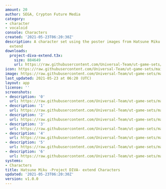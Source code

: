 ```yaml
---
amount: 20
author: SEGA, Crypton Future Media
category:
- character
- vocaloid
console: Characters
created: '2021-05-23T06:20:30Z'
description: A character set using the poster images from Hatsune Miku -Project DIVA-
  extend
downloads:
  project-diva-extend.t3x:
    size: 884649
    url: https://raw.githubusercontent.com/Universal-Team/ut-game-sets/main/sets/characters/project-diva-extend/project-diva-extend.t3x
icon: https://raw.githubusercontent.com/Universal-Team/ut-game-sets/main/sets/characters/project-diva-extend/icon.png
image: https://raw.githubusercontent.com/Universal-Team/ut-game-sets/main/sets/characters/project-diva-extend/icon.png
last_updated: 2021-05-23 at 06:20 (UTC)
layout: app
license: ''
screenshots:
- description: '0'
  url: https://raw.githubusercontent.com/Universal-Team/ut-game-sets/main/sets/characters/project-diva-extend/screenshots/0.png
- description: '1'
  url: https://raw.githubusercontent.com/Universal-Team/ut-game-sets/main/sets/characters/project-diva-extend/screenshots/1.png
- description: '2'
  url: https://raw.githubusercontent.com/Universal-Team/ut-game-sets/main/sets/characters/project-diva-extend/screenshots/2.png
- description: '3'
  url: https://raw.githubusercontent.com/Universal-Team/ut-game-sets/main/sets/characters/project-diva-extend/screenshots/3.png
- description: '4'
  url: https://raw.githubusercontent.com/Universal-Team/ut-game-sets/main/sets/characters/project-diva-extend/screenshots/4.png
- description: '5'
  url: https://raw.githubusercontent.com/Universal-Team/ut-game-sets/main/sets/characters/project-diva-extend/screenshots/5.png
- description: '6'
  url: https://raw.githubusercontent.com/Universal-Team/ut-game-sets/main/sets/characters/project-diva-extend/screenshots/6.png
systems:
- Characters
title: Hatsune Miku -Project DIVA- extend Characters
updated: '2021-05-23T06:20:30Z'
version: v1.0.0
---
```

